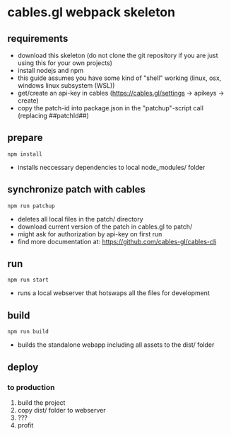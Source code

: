 # cables.gl webpack skeleton

## requirements
* download this skeleton (do not clone the git repository if you are just using this for your own projects)
* install nodejs and npm
* this guide assumes you have some kind of "shell" working (linux, osx, windows linux subsystem (WSL))
* get/create an api-key in cables (https://cables.gl/settings -> apikeys -> create)
* copy the patch-id into package.json in the "patchup"-script call (replacing ##patchId##)

## prepare
`npm install`
* installs neccessary dependencies to local node_modules/ folder

## synchronize patch with cables
`npm run patchup`
* deletes all local files in the patch/ directory
* download current version of the patch in cables.gl to patch/
* might ask for authorization by api-key on first run
* find more documentation at: https://github.com/cables-gl/cables-cli

## run
`npm run start`
* runs a local webserver that hotswaps all the files for development

## build
`npm run build`
* builds the standalone webapp including all assets to the dist/ folder

## deploy
### to production
1. build the project
2. copy dist/ folder to webserver
3. ???
4. profit
